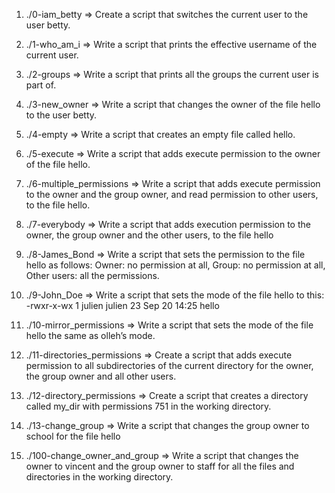1. ./0-iam_betty => Create a script that switches the current user to the user betty.

2. ./1-who_am_i => Write a script that prints the effective username of the current user.

3. ./2-groups => Write a script that prints all the groups the current user is part of.

4. ./3-new_owner => Write a script that changes the owner of the file hello to the user betty.

5. ./4-empty => Write a script that creates an empty file called hello.

6. ./5-execute => Write a script that adds execute permission to the owner of the file hello.

7. ./6-multiple_permissions => Write a script that adds execute permission to the owner and the group owner, and read permission to other users, to the file hello.

8. ./7-everybody => Write a script that adds execution permission to the owner, the group owner and the other users, to the file hello

9. ./8-James_Bond => Write a script that sets the permission to the file hello as follows: Owner: no permission at all, Group: no permission at all, Other users: all the permissions.

10. ./9-John_Doe => Write a script that sets the mode of the file hello to this: -rwxr-x-wx 1 julien julien 23 Sep 20 14:25 hello

11. ./10-mirror_permissions => Write a script that sets the mode of the file hello the same as olleh’s mode.

12. ./11-directories_permissions => Create a script that adds execute permission to all subdirectories of the current directory for the owner, the group owner and all other users.

13. ./12-directory_permissions => Create a script that creates a directory called my_dir with permissions 751 in the working directory.

14. ./13-change_group => Write a script that changes the group owner to school for the file hello

15. ./100-change_owner_and_group => Write a script that changes the owner to vincent and the group owner to staff for all the files and directories in the working directory.
